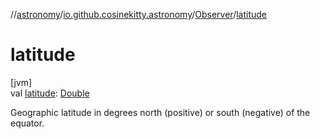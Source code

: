 //[astronomy](../../../index.md)/[io.github.cosinekitty.astronomy](../index.md)/[Observer](index.md)/[latitude](latitude.md)

# latitude

[jvm]\
val [latitude](latitude.md): [Double](https://kotlinlang.org/api/latest/jvm/stdlib/kotlin/-double/index.html)

Geographic latitude in degrees north (positive) or south (negative) of the equator.
